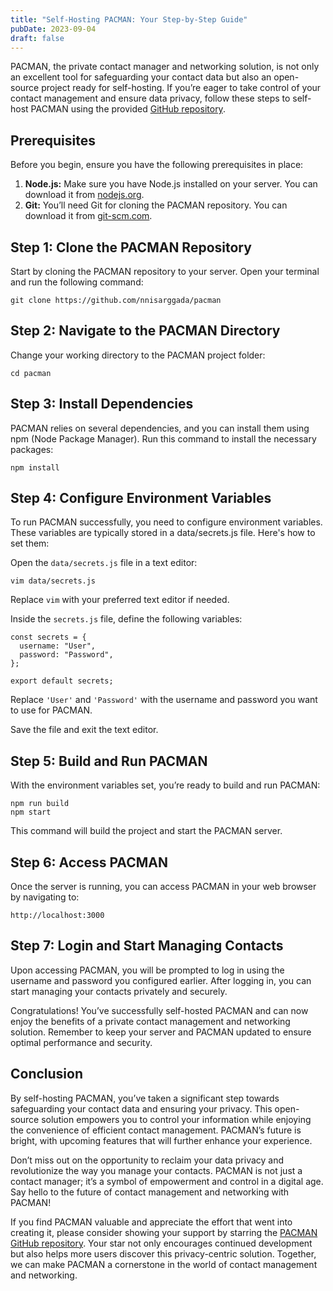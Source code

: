 ```yaml
---
title: "Self-Hosting PACMAN: Your Step-by-Step Guide"
pubDate: 2023-09-04
draft: false
---
```


PACMAN, the private contact manager and networking solution, is not only an excellent tool for safeguarding your contact data but also an open-source project ready for self-hosting. If you’re eager to take control of your contact management and ensure data privacy, follow these steps to self-host PACMAN using the provided [GitHub repository](https://github.com/nnisarggada/pacman).

## Prerequisites

Before you begin, ensure you have the following prerequisites in place:

1. **Node.js:** Make sure you have Node.js installed on your server. You can download it from [nodejs.org](https://nodejs.org).
2. **Git:** You’ll need Git for cloning the PACMAN repository. You can download it from [git-scm.com](https://git-scm.com).

## Step 1: Clone the PACMAN Repository

Start by cloning the PACMAN repository to your server. Open your terminal and run the following command:

```
git clone https://github.com/nnisarggada/pacman
```

## Step 2: Navigate to the PACMAN Directory

Change your working directory to the PACMAN project folder:

```
cd pacman
```

## Step 3: Install Dependencies

PACMAN relies on several dependencies, and you can install them using npm (Node Package Manager). Run this command to install the necessary packages:

```
npm install
```

## Step 4: Configure Environment Variables

To run PACMAN successfully, you need to configure environment variables. These variables are typically stored in a data/secrets.js file. Here's how to set them:

Open the `data/secrets.js` file in a text editor:

```
vim data/secrets.js
```

Replace `vim` with your preferred text editor if needed.

Inside the `secrets.js` file, define the following variables:

```
const secrets = {
  username: "User",
  password: "Password",
};

export default secrets;
```

Replace `'User'` and `'Password'` with the username and password you want to use for PACMAN.

Save the file and exit the text editor.

## Step 5: Build and Run PACMAN

With the environment variables set, you’re ready to build and run PACMAN:

```
npm run build
npm start
```

This command will build the project and start the PACMAN server.

## Step 6: Access PACMAN

Once the server is running, you can access PACMAN in your web browser by navigating to:

```
http://localhost:3000
```

## Step 7: Login and Start Managing Contacts

Upon accessing PACMAN, you will be prompted to log in using the username and password you configured earlier. After logging in, you can start managing your contacts privately and securely.

Congratulations! You’ve successfully self-hosted PACMAN and can now enjoy the benefits of a private contact management and networking solution. Remember to keep your server and PACMAN updated to ensure optimal performance and security.

## Conclusion

By self-hosting PACMAN, you’ve taken a significant step towards safeguarding your contact data and ensuring your privacy. This open-source solution empowers you to control your information while enjoying the convenience of efficient contact management. PACMAN’s future is bright, with upcoming features that will further enhance your experience.

Don’t miss out on the opportunity to reclaim your data privacy and revolutionize the way you manage your contacts. PACMAN is not just a contact manager; it’s a symbol of empowerment and control in a digital age. Say hello to the future of contact management and networking with PACMAN!

If you find PACMAN valuable and appreciate the effort that went into creating it, please consider showing your support by starring the [PACMAN GitHub repository](https://github.com/nnisarggada/pacman). Your star not only encourages continued development but also helps more users discover this privacy-centric solution. Together, we can make PACMAN a cornerstone in the world of contact management and networking.
